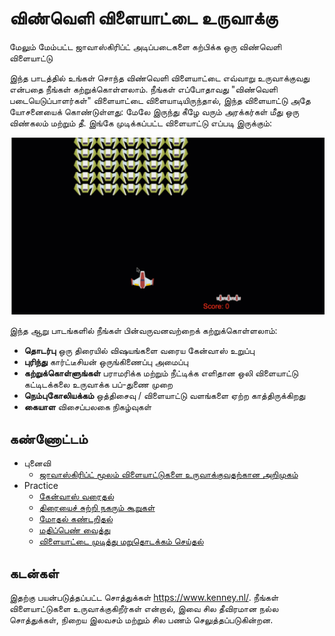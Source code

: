 #  விண்வெளி விளையாட்டை உருவாக்கு

மேலும் மேம்பட்ட ஜாவாஸ்கிரிப்ட் அடிப்படைகளை கற்பிக்க ஒரு விண்வெளி விளையாட்டு

இந்த பாடத்தில் உங்கள் சொந்த விண்வெளி விளையாட்டை எவ்வாறு உருவாக்குவது என்பதை நீங்கள் கற்றுக்கொள்ளலாம். நீங்கள் எப்போதாவது "விண்வெளி படையெடுப்பாளர்கள்" விளையாட்டை விளையாடியிருந்தால், இந்த விளையாட்டு அதே யோசனையைக் கொண்டுள்ளது: மேலே இருந்து கீழே வரும் அரக்கர்கள் மீது ஒரு விண்கலம் மற்றும் தீ. இங்கே முடிக்கப்பட்ட விளையாட்டு எப்படி இருக்கும்:

![Finished game](../images/pewpew.gif)

இந்த ஆறு பாடங்களில் நீங்கள் பின்வருவனவற்றைக் கற்றுக்கொள்ளலாம்:

- **தொடர்பு** ஒரு திரையில் விஷயங்களை வரைய கேன்வாஸ் உறுப்பு 
- **புரிந்து** கார்ட்டீசியன் ஒருங்கிணைப்பு அமைப்பு
- **கற்றுக்கொள்ளுங்கள்** பராமரிக்க மற்றும் நீட்டிக்க எளிதான ஒலி விளையாட்டு கட்டிடக்கலை உருவாக்க பப்-துணை முறை
- **நெம்புகோலியக்கம்** ஒத்திசைவு / விளையாட்டு வளங்களை ஏற்ற காத்திருக்கிறது
- **கையாள** விசைப்பலகை நிகழ்வுகள்

## கண்ணோட்டம்

- புனைவி
   - [ஜாவாஸ்கிரிப்ட் மூலம் விளையாட்டுகளை உருவாக்குவதற்கான அறிமுகம்](../1-introduction/README.md)
- Practice
   - [கேன்வாஸ் வரைதல்](../2-drawing-to-canvas/README.md)
   - [திரையைச் சுற்றி நகரும் கூறுகள்](../3-moving-elements-around/README.md)
   - [மோதல் கண்டறிதல்](../4-collision-detection/README.md)
   - [மதிப்பெண் வைத்து](../5-keeping-score/README.md)
   - [விளையாட்டை முடித்து மறுதொடக்கம் செய்தல்](../6-end-condition/README.md)

## கடன்கள்

இதற்கு பயன்படுத்தப்பட்ட சொத்துக்கள் https://www.kenney.nl/. 
நீங்கள் விளையாட்டுகளை உருவாக்குகிறீர்கள் என்றால், இவை சில தீவிரமான நல்ல சொத்துக்கள், நிறைய இலவசம் மற்றும் சில பணம் செலுத்தப்படுகின்றன. 
